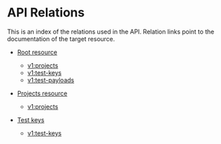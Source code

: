 # API Relations

This is an index of the relations used in the API.
Relation links point to the documentation of the target resource.

* [Root resource](/doc/api/res/root)
  * [v1:projects](/doc/api/rels/v1:root:projects)
  * [v1:test-keys](/doc/api/rels/v1:root:test-keys)
  * [v1:test-payloads](/doc/api/rels/v1:root:test-payloads)

* [Projects resource](/doc/api/res/projects)
  * [v1:projects](/doc/api/rels/v1:projects:projects)

* [Test keys](/doc/api/res/test-keys)
  * [v1:test-keys](/doc/api/rels/v1:testKeys:test-keys)
